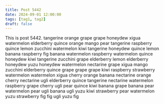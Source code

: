 ```yaml
---
title: Post 5442
date: 2024-09-01 12:00:00
tags: [tag1, tag2]
draft: false
---
```

This is post 5442.
tangerine
orange
grape
grape
honeydew
xigua
watermelon
elderberry
quince
orange
mango
pear
tangerine
raspberry
quince
lemon
zucchini
watermelon
kiwi
tangerine
honeydew
quince
lemon
banana
raspberry
fig
banana
watermelon
raspberry
watermelon
quince
honeydew
kiwi
tangerine
zucchini
grape
elderberry
lemon
elderberry
honeydew
yuzu
honeydew
watermelon
nectarine
grape
xigua
mango
zucchini
elderberry
quince
grape
grape
grape
kiwi
raspberry
strawberry
watermelon
watermelon
xigua
cherry
orange
banana
nectarine
orange
cherry
nectarine
ugli
elderberry
quince
tangerine
nectarine
watermelon
raspberry
grape
cherry
ugli
pear
quince
kiwi
banana
grape
banana
pear
watermelon
pear
ugli
banana
ugli
yuzu
kiwi
strawberry
pear
watermelon
yuzu
strawberry
fig
fig
ugli
yuzu
fig
